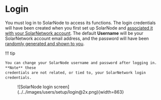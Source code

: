 # Login

You must log in to SolarNode to access its functions. The login credentials will have been created
when you first set up SolarNode and [associated it with your SolarNetwork
account](../getting-started.md#associate-your-solarnode-with-solarnetwork). The default **Username**
will be your SolarNetwork account email address, and the password will have been [randomly generated
and shown to you](../getting-started.md#accept-the-invitation-on-solarnode).

!!! tip

	You can change your SolarNode username and password after logging in. **Note** these
	credentials are not related, or tied to, your SolarNetwork login credentials.

<figure markdown>
  ![SolarNode login screen](../../images/users/setup/login@2x.png){width=863}
</figure>
